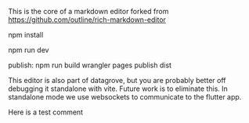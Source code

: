 This is the core of a markdown editor forked from https://github.com/outline/rich-markdown-editor

npm install

npm run dev

publish:
npm run build
wrangler pages publish dist

This editor is also part of datagrove, but you are probably better off debugging it standalone with vite. Future work is to eliminate this. In standalone mode we use websockets to communicate to the flutter app.

Here is a test comment